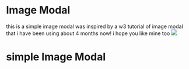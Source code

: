 # Image Modal
   this is a simple image modal
    was inspired by a w3 tutorial of image modal that i have been using about 4 months now!
      i hope you like mine too
       <img src="https://zikama.github.io/simplemodal/img/demo.png" max-width="80%" max-height="878px">
    
# simple Image Modal
